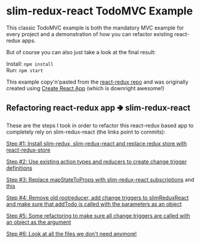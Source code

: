 # slim-redux-react TodoMVC Example
This classic TodoMVC example is both the mandatory MVC example for every project and a demonstration of how you can refactor existing react-redux apps.  

But of course you can also just take a look at the final result:

Install: `npm install`  
Run: `npm start`  

This example copy'n'pasted from the [react-redux repo](https://github.com/reactjs/redux/tree/master/examples/todomvc) and was originally created using [Create React App](https://github.com/facebookincubator/create-react-app) (which is downright awesome!)

## Refactoring react-redux app 🢂 slim-redux-react
These are the steps I took in order to refactor this react-redux based app to completely rely on slim-redux-react (the links point to commits):  

[Step #1: Install slim-redux, slim-redux-react and replace redux store with react-redux-store](https://github.com/aGuyNamedJonas/slim-redux-react/commit/b7e9f86394d78a75716a62da5a9204f02c1ee906)  

[Step #2: Use existing action types and reducers to create change trigger definitions](https://github.com/aGuyNamedJonas/slim-redux-react/commit/f1ba9e9a863f82835fd1fa01af8f5f58b0755e18)  

[Step #3: Replace mapStateToProps with slim-redux-react subscriptions](https://github.com/aGuyNamedJonas/slim-redux-react/commit/d3776943ed6718a280678bbde64d426fa78158fd) and [this](https://github.com/aGuyNamedJonas/slim-redux-react/commit/d3776943ed6718a280678bbde64d426fa78158fd)

[Step #4: Remove old rootreducer, add change triggers to slimReduxReact and make sure that addTodo is called with the parameters as an object](https://github.com/aGuyNamedJonas/slim-redux-react/commit/da3348fc1cfcd1b783718ac2923671005de31555)

[Step #5: Some refactoring to make sure all change triggers are called with an object as the argument](https://github.com/aGuyNamedJonas/slim-redux-react/commit/178bf67afc8f78d83ffa5942184bb4831242ac9f)  

[Step #6: Look at all the files we don't need anymore!](https://github.com/aGuyNamedJonas/slim-redux-react/commit/1d233d349f8709c6a46a3afd6f6133448dba78ea)
